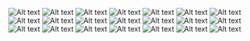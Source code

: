 

![Alt text](https://wilardo.crd.co/assets/images/gallery08/23e55829.png?v=e670c4e7) ![Alt text](https://wilardo.crd.co/assets/images/gallery08/bb6c337a.png?v=e670c4e7) ![Alt text](https://wilardo.crd.co/assets/images/gallery10/202f7b66.png?v=e670c4e7) ![Alt text](https://wilardo.crd.co/assets/images/gallery13/e57eda8d.gif?v=e670c4e7) ![Alt text](https://wilardo.crd.co/assets/images/gallery16/1917f8ec.png?v=e670c4e7) ![Alt text](https://autism.crd.co/assets/images/gallery05/6d3d4157.gif?v=1be2f3c4) ![Alt text](https://autism.crd.co/assets/images/gallery05/eca8cc10.gif?v=1be2f3c4) ![Alt text](https://autism.crd.co/assets/images/gallery05/4a1a48c0.gif?v=1be2f3c4) ![Alt text](https://xyz.crd.co/assets/images/gallery16/ea553021.gif?v=4ca63763) ![Alt text](https://gifcity.carrd.co/assets/images/gallery50/3b2cd567.gif?v=d55ea43d) ![Alt text](https://gifcity.carrd.co/assets/images/gallery50/331039be.png?v=d55ea43d) ![Alt text](https://gifcity.carrd.co/assets/images/gallery131/ff789379.jpg?v=d55ea43d) ![Alt text](https://gifcity.carrd.co/assets/images/gallery61/51950963.gif?v=d55ea43d) ![Alt text](https://gifcity.carrd.co/assets/images/gallery131/1cb6bc36.gif?v=d55ea43d) ![Alt text](https://gifcity.carrd.co/assets/images/gallery131/8152554d.png?v=d55ea43d) ![Alt text](https://gifcity.carrd.co/assets/images/gallery52/fbe651b7.png?v=d55ea43d) ![Alt text](https://gifcity.carrd.co/assets/images/gallery51/f36006ce.gif?v=d55ea43d) ![Alt text](https://gifcity.carrd.co/assets/images/gallery50/4c572456.gif?v=d55ea43d) ![Alt text](https://gifcity.carrd.co/assets/images/gallery50/e0d8296f.gif?v=d55ea43d) ![Alt text](https://gifcity.carrd.co/assets/images/gallery26/6dd56206.gif?v=d55ea43d) ![Alt text](https://gifcity.carrd.co/assets/images/gallery251/25a4ce26.gif?v=d55ea43d)
